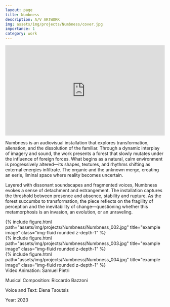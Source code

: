 ```yaml
---
layout: page
title: Numbness
description: A/V ARTWORK
img: assets/img/projects/Numbness/cover.jpg
importance: 1
category: work
---
```


<div style="padding:56.25% 0 0 0;position:relative;"><iframe src="https://player.vimeo.com/video/911857085?badge=0&amp;autopause=0&amp;player_id=0&amp;app_id=58479" frameborder="0" allow="autoplay; fullscreen; picture-in-picture; clipboard-write" style="position:absolute;top:0;left:0;width:100%;height:100%;" title="òlo - Numbness"></iframe></div><script src="https://player.vimeo.com/api/player.js"></script>

Numbness is an audiovisual installation that explores transformation, alienation, and the dissolution of the familiar. Through a dynamic interplay of imagery and sound, the work presents a forest that slowly mutates under the influence of foreign forces. What begins as a natural, calm environment is progressively altered—its shapes, textures, and rhythms shifting as external energies infiltrate. The organic and the unknown merge, creating an eerie, liminal space where reality becomes uncertain.

Layered with dissonant soundscapes and fragmented voices, Numbness evokes a sense of detachment and estrangement. The installation captures the threshold between presence and absence, stability and rupture. As the forest succumbs to transformation, the piece reflects on the fragility of perception and the inevitability of change—questioning whether this metamorphosis is an invasion, an evolution, or an unraveling.


<div class="row justify-content-sm-center">
    <div class="col-sm mt-3 mt-md-0">
        {% include figure.html path="assets/img/projects/Numbness/Numbness_002.jpg" title="example image" class="img-fluid rounded z-depth-1" %}
    </div>
</div>


<div class="row justify-content-sm-center">
    <div class="col-sm mt-3 mt-md-0">
        {% include figure.html path="assets/img/projects/Numbness/Numbness_003.jpg" title="example image" class="img-fluid rounded z-depth-1" %}
    </div>
</div>
<div class="row justify-content-sm-center">
    <div class="col-sm mt-3 mt-md-0">
        {% include figure.html path="assets/img/projects/Numbness/Numbness_004.jpg" title="example image" class="img-fluid rounded z-depth-1" %}
    </div>
</div>
Video Animation: Samuel Pietri

Musical Composition: Riccardo Bazzoni

Voice and Text: Elena Tsoutsis

Year: 2023



